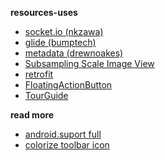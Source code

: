 **resources-uses**
* [socket.io (nkzawa)](https://github.com/nkzawa/socket.io-client.java)
* [glide (bumptech)](https://github.com/bumptech/glide)
* [metadata (drewnoakes)](https://github.com/drewnoakes/metadata-extractor)
* [Subsampling Scale Image View](https://github.com/davemorrissey/subsampling-scale-image-view)
* [retrofit](https://github.com/square/retrofit)
* [FloatingActionButton](https://github.com/Clans/FloatingActionButton)
* [TourGuide](https://github.com/worker8/TourGuide)

**read more**
* [android.suport full](https://developer.android.com/tools/support-library/features.html)
* [colorize toolbar icon](https://snowdog.co/blog/how-to-dynamicaly-change-android-toolbar-icons-color)
